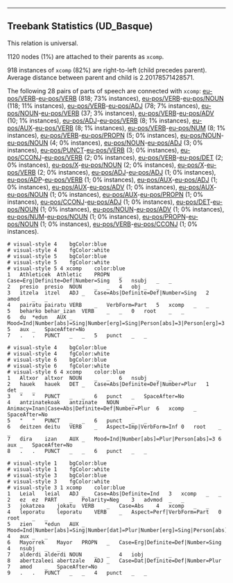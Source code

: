 

--------------------------------------------------------------------------------

## Treebank Statistics (UD_Basque)

This relation is universal.

1120 nodes (1%) are attached to their parents as `xcomp`.

918 instances of `xcomp` (82%) are right-to-left (child precedes parent).
Average distance between parent and child is 2.20178571428571.

The following 28 pairs of parts of speech are connected with `xcomp`: [eu-pos/VERB]()-[eu-pos/VERB]() (818; 73% instances), [eu-pos/VERB]()-[eu-pos/NOUN]() (118; 11% instances), [eu-pos/VERB]()-[eu-pos/ADJ]() (78; 7% instances), [eu-pos/NOUN]()-[eu-pos/VERB]() (37; 3% instances), [eu-pos/VERB]()-[eu-pos/ADV]() (10; 1% instances), [eu-pos/ADJ]()-[eu-pos/VERB]() (8; 1% instances), [eu-pos/AUX]()-[eu-pos/VERB]() (8; 1% instances), [eu-pos/VERB]()-[eu-pos/NUM]() (8; 1% instances), [eu-pos/VERB]()-[eu-pos/PROPN]() (5; 0% instances), [eu-pos/NOUN]()-[eu-pos/NOUN]() (4; 0% instances), [eu-pos/NOUN]()-[eu-pos/ADJ]() (3; 0% instances), [eu-pos/PUNCT]()-[eu-pos/VERB]() (3; 0% instances), [eu-pos/CCONJ]()-[eu-pos/VERB]() (2; 0% instances), [eu-pos/VERB]()-[eu-pos/DET]() (2; 0% instances), [eu-pos/X]()-[eu-pos/NOUN]() (2; 0% instances), [eu-pos/X]()-[eu-pos/VERB]() (2; 0% instances), [eu-pos/ADJ]()-[eu-pos/ADJ]() (1; 0% instances), [eu-pos/ADP]()-[eu-pos/VERB]() (1; 0% instances), [eu-pos/AUX]()-[eu-pos/ADJ]() (1; 0% instances), [eu-pos/AUX]()-[eu-pos/ADV]() (1; 0% instances), [eu-pos/AUX]()-[eu-pos/NOUN]() (1; 0% instances), [eu-pos/AUX]()-[eu-pos/PROPN]() (1; 0% instances), [eu-pos/CCONJ]()-[eu-pos/ADJ]() (1; 0% instances), [eu-pos/DET]()-[eu-pos/NOUN]() (1; 0% instances), [eu-pos/NOUN]()-[eu-pos/ADV]() (1; 0% instances), [eu-pos/NUM]()-[eu-pos/NOUN]() (1; 0% instances), [eu-pos/PROPN]()-[eu-pos/NOUN]() (1; 0% instances), [eu-pos/VERB]()-[eu-pos/CCONJ]() (1; 0% instances).


~~~ conllu
# visual-style 4	bgColor:blue
# visual-style 4	fgColor:white
# visual-style 5	bgColor:blue
# visual-style 5	fgColor:white
# visual-style 5 4 xcomp	color:blue
1	Athleticek	Athletic	PROPN	_	Case=Erg|Definite=Def|Number=Sing	5	nsubj	_	_
2	presio	presio	NOUN	_	_	4	obj	_	_
3	itzela	itzel	ADJ	_	Case=Abs|Definite=Def|Number=Sing	2	amod	_	_
4	pairatu	pairatu	VERB	_	VerbForm=Part	5	xcomp	_	_
5	beharko	behar_izan	VERB	_	_	0	root	_	_
6	du	*edun	AUX	_	Mood=Ind|Number[abs]=Sing|Number[erg]=Sing|Person[abs]=3|Person[erg]=3	5	aux	_	SpaceAfter=No
7	.	.	PUNCT	_	_	5	punct	_	_

~~~


~~~ conllu
# visual-style 4	bgColor:blue
# visual-style 4	fgColor:white
# visual-style 6	bgColor:blue
# visual-style 6	fgColor:white
# visual-style 6 4 xcomp	color:blue
1	Altxor	altxor	NOUN	_	_	6	nsubj	_	_
2	hauek	hauek	DET	_	Case=Abs|Definite=Def|Number=Plur	1	det	_	_
3	"	"	PUNCT	_	_	6	punct	_	SpaceAfter=No
4	antzinatekoak	antzinate	NOUN	_	Animacy=Inan|Case=Abs|Definite=Def|Number=Plur	6	xcomp	_	SpaceAfter=No
5	"	"	PUNCT	_	_	6	punct	_	_
6	deitzen	deitu	VERB	_	Aspect=Imp|VerbForm=Inf	0	root	_	_
7	dira	izan	AUX	_	Mood=Ind|Number[abs]=Plur|Person[abs]=3	6	aux	_	SpaceAfter=No
8	.	.	PUNCT	_	_	6	punct	_	_

~~~


~~~ conllu
# visual-style 1	bgColor:blue
# visual-style 1	fgColor:white
# visual-style 3	bgColor:blue
# visual-style 3	fgColor:white
# visual-style 3 1 xcomp	color:blue
1	Leial	leial	ADJ	_	Case=Abs|Definite=Ind	3	xcomp	_	_
2	ez	ez	PART	_	Polarity=Neg	3	advmod	_	_
3	jokatzea	jokatu	VERB	_	Case=Abs	4	xcomp	_	_
4	leporatu	leporatu	VERB	_	Aspect=Perf|VerbForm=Part	0	root	_	_
5	zien	*edun	AUX	_	Mood=Ind|Number[abs]=Sing|Number[dat]=Plur|Number[erg]=Sing|Person[abs]=3|Person[dat]=3|Person[erg]=3	4	aux	_	_
6	Mayorrek	Mayor	PROPN	_	Case=Erg|Definite=Def|Number=Sing	4	nsubj	_	_
7	alderdi	alderdi	NOUN	_	_	4	iobj	_	_
8	abertzaleei	abertzale	ADJ	_	Case=Dat|Definite=Def|Number=Plur	7	amod	_	SpaceAfter=No
9	.	.	PUNCT	_	_	4	punct	_	_

~~~


